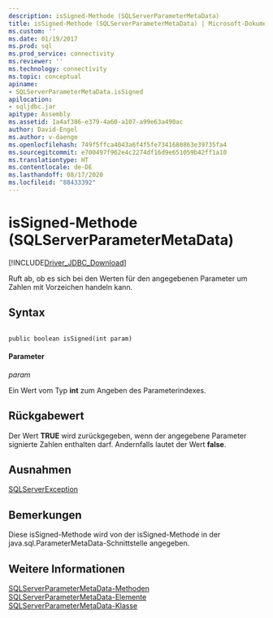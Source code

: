 ```yaml
---
description: isSigned-Methode (SQLServerParameterMetaData)
title: isSigned-Methode (SQLServerParameterMetaData) | Microsoft-Dokumentation
ms.custom: ''
ms.date: 01/19/2017
ms.prod: sql
ms.prod_service: connectivity
ms.reviewer: ''
ms.technology: connectivity
ms.topic: conceptual
apiname:
- SQLServerParameterMetaData.isSigned
apilocation:
- sqljdbc.jar
apitype: Assembly
ms.assetid: 1a4af386-e379-4a60-a107-a99e63a490ac
author: David-Engel
ms.author: v-daenge
ms.openlocfilehash: 749f5ffca4043a6f4f5fe7341680863e39735fa4
ms.sourcegitcommit: e700497f962e4c2274df16d9e651059b42ff1a10
ms.translationtype: HT
ms.contentlocale: de-DE
ms.lasthandoff: 08/17/2020
ms.locfileid: "88433392"
---
```

# <a name="issigned-method-sqlserverparametermetadata"></a>isSigned-Methode (SQLServerParameterMetaData)
[!INCLUDE[Driver_JDBC_Download](../../../includes/driver_jdbc_download.md)]

  Ruft ab, ob es sich bei den Werten für den angegebenen Parameter um Zahlen mit Vorzeichen handeln kann.  
  
## <a name="syntax"></a>Syntax  
  
```  
  
public boolean isSigned(int param)  
```  
  
#### <a name="parameters"></a>Parameter  
 *param*  
  
 Ein Wert vom Typ **int** zum Angeben des Parameterindexes.  
  
## <a name="return-value"></a>Rückgabewert  
 Der Wert **TRUE** wird zurückgegeben, wenn der angegebene Parameter signierte Zahlen enthalten darf. Andernfalls lautet der Wert **false**.  
  
## <a name="exceptions"></a>Ausnahmen  
 [SQLServerException](../../../connect/jdbc/reference/sqlserverexception-class.md)  
  
## <a name="remarks"></a>Bemerkungen  
 Diese isSigned-Methode wird von der isSigned-Methode in der java.sql.ParameterMetaData-Schnittstelle angegeben.  
  
## <a name="see-also"></a>Weitere Informationen  
 [SQLServerParameterMetaData-Methoden](../../../connect/jdbc/reference/sqlserverparametermetadata-methods.md)   
 [SQLServerParameterMetaData-Elemente](../../../connect/jdbc/reference/sqlserverparametermetadata-members.md)   
 [SQLServerParameterMetaData-Klasse](../../../connect/jdbc/reference/sqlserverparametermetadata-class.md)  
  
  
